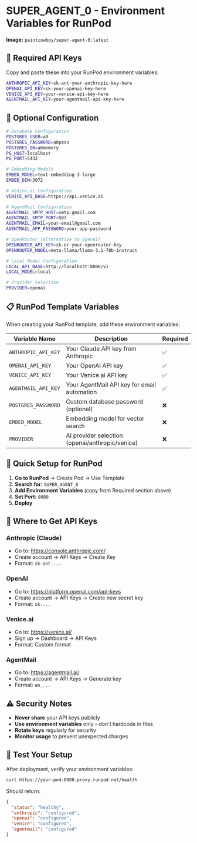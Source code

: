 # SUPER_AGENT_0 - Environment Variables for RunPod

**Image:** `paintcowboy/super-agent-0:latest`

## 🔑 Required API Keys

Copy and paste these into your RunPod environment variables:

```bash
ANTHROPIC_API_KEY=sk-ant-your-anthropic-key-here
OPENAI_API_KEY=sk-your-openai-key-here
VENICE_API_KEY=your-venice-api-key-here
AGENTMAIL_API_KEY=your-agentmail-api-key-here
```

## 🔧 Optional Configuration

```bash
# Database Configuration
POSTGRES_USER=a0
POSTGRES_PASSWORD=a0pass
POSTGRES_DB=a0memory
PG_HOST=localhost
PG_PORT=5432

# Embedding Models
EMBED_MODEL=text-embedding-3-large
EMBED_DIM=3072

# Venice.ai Configuration
VENICE_API_BASE=https://api.venice.ai

# AgentMail Configuration
AGENTMAIL_SMTP_HOST=smtp.gmail.com
AGENTMAIL_SMTP_PORT=587
AGENTMAIL_EMAIL=your-email@gmail.com
AGENTMAIL_APP_PASSWORD=your-app-password

# OpenRouter (Alternative to OpenAI)
OPENROUTER_API_KEY=sk-or-your-openrouter-key
OPENROUTER_MODEL=meta-llama/llama-3.1-70b-instruct

# Local Model Configuration
LOCAL_API_BASE=http://localhost:8000/v1
LOCAL_MODEL=local

# Provider Selection
PROVIDER=openai
```

## 📋 RunPod Template Variables

When creating your RunPod template, add these environment variables:

| Variable Name | Description | Required |
|---------------|-------------|----------|
| `ANTHROPIC_API_KEY` | Your Claude API key from Anthropic | ✅ |
| `OPENAI_API_KEY` | Your OpenAI API key | ✅ |
| `VENICE_API_KEY` | Your Venice.ai API key | ✅ |
| `AGENTMAIL_API_KEY` | Your AgentMail API key for email automation | ✅ |
| `POSTGRES_PASSWORD` | Custom database password (optional) | ❌ |
| `EMBED_MODEL` | Embedding model for vector search | ❌ |
| `PROVIDER` | AI provider selection (openai/anthropic/venice) | ❌ |

## 🚀 Quick Setup for RunPod

1. **Go to RunPod** → Create Pod → Use Template
2. **Search for:** `SUPER_AGENT_0`
3. **Add Environment Variables** (copy from Required section above)
4. **Set Port:** `8080`
5. **Deploy**

## 🔐 Where to Get API Keys

### Anthropic (Claude)
- Go to: https://console.anthropic.com/
- Create account → API Keys → Create Key
- Format: `sk-ant-...`

### OpenAI
- Go to: https://platform.openai.com/api-keys
- Create account → API Keys → Create new secret key
- Format: `sk-...`

### Venice.ai
- Go to: https://venice.ai/
- Sign up → Dashboard → API Keys
- Format: Custom format

### AgentMail
- Go to: https://agentmail.ai/
- Create account → API Keys → Generate key
- Format: `am_...`

## ⚠️ Security Notes

- **Never share** your API keys publicly
- **Use environment variables** only - don't hardcode in files
- **Rotate keys** regularly for security
- **Monitor usage** to prevent unexpected charges

## 🧪 Test Your Setup

After deployment, verify your environment variables:

```bash
curl https://your-pod-8080.proxy.runpod.net/health
```

Should return:
```json
{
  "status": "healthy",
  "anthropic": "configured",
  "openai": "configured",
  "venice": "configured",
  "agentmail": "configured"
}
```